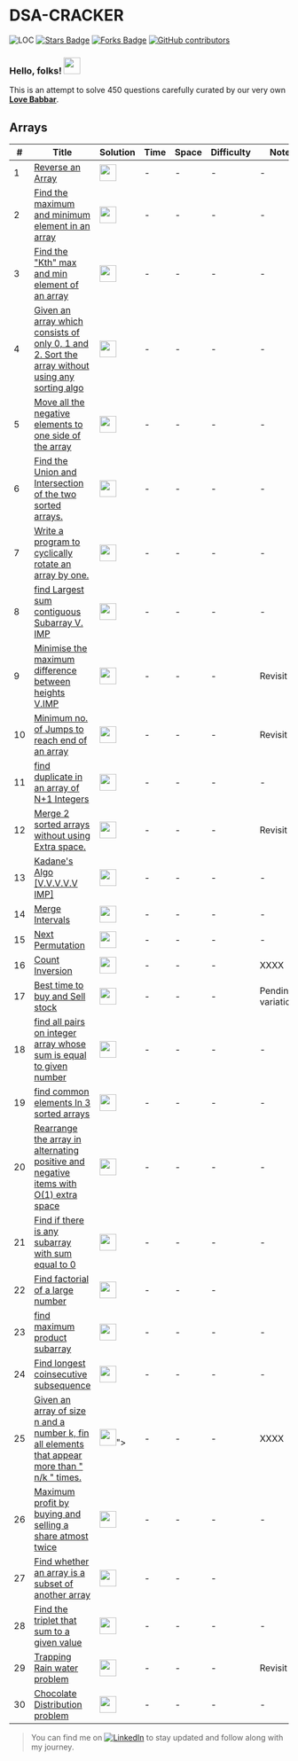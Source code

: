 # DSA-CRACKER
<img src="https://sloc.xyz/github/TarunSingh56/DSA-CRACKER" alt="LOC"/> <a href="https://github.com/TarunSingh56/DSA-CRACKER/stargazers"><img src="https://img.shields.io/github/stars/TarunSingh56/DSA-CRACKER" alt="Stars Badge"/></a>
<a href="https://github.com/TarunSingh56/DSA-CRACKER/network/members"><img src="https://img.shields.io/github/forks/TarunSingh56/DSA-CRACKER" alt="Forks Badge"/></a>
<a href="https://github.com/TarunSingh56/DSA-CRACKER/graphs/contributors"><img alt="GitHub contributors" src="https://img.shields.io/github/contributors/TarunSingh56/DSA-CRACKER?color=2b9348"></a>

### Hello, folks! <img src="https://raw.githubusercontent.com/MartinHeinz/MartinHeinz/master/wave.gif" width="30px">
This is an attempt to solve 450 questions carefully curated by our very own **[Love Babbar](https://www.youtube.com/watch?v=4iFALQ1ACdA)**.



## Arrays

| #    | Title                                                                 | Solution                                                                   | Time   | Space  | Difficulty | Note      |
| ---- | --------------------------------------------------------------------- | -------------------------------------------------------------------------- | ------ | ------ | ---------- | --------- |
| 1 | [Reverse an Array](https://www.geeksforgeeks.org/write-a-program-to-reverse-an-array-or-string/)         | <img src="https://bit.ly/359zYC8" width="30px"> | _-_ | _-_ | -       | - |
| 2 | [Find the maximum and minimum element in an array](https://www.geeksforgeeks.org/maximum-and-minimum-in-an-array/)         | <img src="https://bit.ly/359zYC8" width="30px"> | _-_ | _-_ | -       | - |
| 3 | [Find the "Kth" max and min element of an array](https://practice.geeksforgeeks.org/problems/kth-smallest-element/0)         | <img src="https://bit.ly/359zYC8" width="30px"> | _-_ | _-_ | -       | - |
| 4 | [Given an array which consists of only 0, 1 and 2. Sort the array without using any sorting algo](https://practice.geeksforgeeks.org/problems/sort-an-array-of-0s-1s-and-2s/0)         | <img src="https://bit.ly/359zYC8" width="30px"> | _-_ | _-_ | -       | - |
| 5 | [Move all the negative elements to one side of the array ](https://www.geeksforgeeks.org/move-negative-numbers-beginning-positive-end-constant-extra-space//)         | <img src="https://bit.ly/359zYC8" width="30px"> | _-_ | _-_ | -       | - |
| 6 | [Find the Union and Intersection of the two sorted arrays.](https://practice.geeksforgeeks.org/problems/union-of-two-arrays/0)         | <img src="https://bit.ly/359zYC8" width="30px"> | _-_ | _-_ | -       | - |
| 7 | [Write a program to cyclically rotate an array by one.](https://practice.geeksforgeeks.org/problems/cyclically-rotate-an-array-by-one/0)         | <img src="https://bit.ly/359zYC8" width="30px"> | _-_ | _-_ | -       | - |
| 8 | [find Largest sum contiguous Subarray V. IMP](https://practice.geeksforgeeks.org/problems/kadanes-algorithm/0)         | <img src="https://bit.ly/359zYC8" width="30px"> | _-_ | _-_ | -       | - |
| 9 | [Minimise the maximum difference between heights V.IMP](https://practice.geeksforgeeks.org/problems/minimize-the-heights3351/1)         | <img src="https://bit.ly/359zYC8" width="30px"> | _-_ | _-_ | -       | Revisit |
| 10 | [Minimum no. of Jumps to reach end of an array](https://practice.geeksforgeeks.org/problems/minimum-number-of-jumps/0)         | <img src="https://bit.ly/359zYC8" width="30px"> | _-_ | _-_ | -       | Revisit |
| 11 | [find duplicate in an array of N+1 Integers](https://leetcode.com/problems/find-the-duplicate-number/)         | <img src="https://bit.ly/359zYC8" width="30px"> | _-_ | _-_ | -       | - |
| 12 | [Merge 2 sorted arrays without using Extra space.](https://practice.geeksforgeeks.org/problems/merge-two-sorted-arrays5135/1)         | <img src="https://bit.ly/359zYC8" width="30px"> | _-_ | _-_ | -       | Revisit |
| 13 | [Kadane's Algo [V.V.V.V.V IMP]](https://practice.geeksforgeeks.org/problems/kadanes-algorithm/0)         | <img src="https://bit.ly/359zYC8" width="30px"> | _-_ | _-_ | -       | - |
| 14 | [Merge Intervals](https://leetcode.com/problems/merge-intervals/)         | <img src="https://bit.ly/359zYC8" width="30px"> | _-_ | _-_ | -       | - |
| 15 | [Next Permutation ](https://leetcode.com/problems/next-permutation/)         | <img src="https://bit.ly/359zYC8" width="30px"> | _-_ | _-_ | -       | - |
| 16 | [Count Inversion](https://practice.geeksforgeeks.org/problems/inversion-of-array/0)         | <img src="https://www.pinclipart.com/picdir/middle/61-615350_red-cross-mark-clipart-mistake-red-x-mark.png" width="30px"> | _-_ | _-_ | -       | XXXX |
| 17 | [Best time to buy and Sell stock](https://leetcode.com/problems/best-time-to-buy-and-sell-stock/)         | <img src="https://bit.ly/359zYC8" width="30px"> | _-_ | _-_ | -       | Pending variations |
| 18 | [find all pairs on integer array whose sum is equal to given number](https://practice.geeksforgeeks.org/problems/count-pairs-with-given-sum5022/1)         | <img src="https://bit.ly/359zYC8" width="30px"> | _-_ | _-_ | -       | - |
| 19 | [find common elements In 3 sorted arrays](https://practice.geeksforgeeks.org/problems/common-elements1132/1)         | <img src="https://bit.ly/359zYC8" width="30px"> | _-_ | _-_ | -       | - |
| 20 | [Rearrange the array in alternating positive and negative items with O(1) extra space](https://www.geeksforgeeks.org/rearrange-array-alternating-positive-negative-items-o1-extra-space/)         | <img src="https://bit.ly/359zYC8" width="30px"> | _-_ | _-_ | -       | - |
| 21 | [Find if there is any subarray with sum equal to 0](https://practice.geeksforgeeks.org/problems/subarray-with-0-sum/0)         | <img src="https://bit.ly/359zYC8" width="30px"> | _-_ | _-_ | -       | - |
| 22 | [Find factorial of a large number](https://practice.geeksforgeeks.org/problems/factorials-of-large-numbers/0)         | <img src="https://bit.ly/359zYC8" width="30px"> | _-_ | _-_ | -       |  |
| 23 | [find maximum product subarray ](https://practice.geeksforgeeks.org/problems/maximum-product-subarray3604/1)         | <img src="https://bit.ly/359zYC8" width="30px"> | _-_ | _-_ | -       | - |
| 24 | [Find longest coinsecutive subsequence](https://practice.geeksforgeeks.org/problems/longest-consecutive-subsequence/0)         | <img src="https://bit.ly/359zYC8" width="30px"> | _-_ | _-_ | -       | - |
| 25 | [Given an array of size n and a number k, fin all elements that appear more than " n/k " times.](https://www.geeksforgeeks.org/given-an-array-of-of-size-n-finds-all-the-elements-that-appear-more-than-nk-times/)         | <img src="https://www.pinclipart.com/picdir/middle/61-615350_red-cross-mark-clipart-mistake-red-x-mark.png" width="30px">"> | _-_ | _-_ | -       | XXXX |
| 26 | [Maximum profit by buying and selling a share atmost twice](https://www.geeksforgeeks.org/maximum-profit-by-buying-and-selling-a-share-at-most-twice/)         | <img src="https://bit.ly/359zYC8" width="30px"> | _-_ | _-_ | -       | - |
| 27 | [Find whether an array is a subset of another array](https://practice.geeksforgeeks.org/problems/array-subset-of-another-array/0)         | <img src="https://bit.ly/359zYC8" width="30px"> | _-_ | _-_ | -       | 
| 28 | [Find the triplet that sum to a given value](https://practice.geeksforgeeks.org/problems/triplet-sum-in-array/0)         | <img src="https://bit.ly/359zYC8" width="30px"> | _-_ | _-_ | -       | - |
| 29 | [Trapping Rain water problem](https://practice.geeksforgeeks.org/problems/trapping-rain-water/0)         | <img src="https://bit.ly/359zYC8" width="30px"> | _-_ | _-_ | -       | Revisit |
| 30 | [Chocolate Distribution problem](https://practice.geeksforgeeks.org/problems/chocolate-distribution-problem/0)         | <img src="https://bit.ly/359zYC8" width="30px"> | _-_ | _-_ | -       | - |



<!-- Actual text -->

> You can find me on [![LinkedIn][2.2]][2] to stay updated and follow along with my journey.

<!-- Icons -->

[2.2]: https://raw.githubusercontent.com/MartinHeinz/MartinHeinz/master/linkedin-3-16.png

<!-- Links to your social media accounts -->

[2]: https://www.linkedin.com/in/tarun-singh-981547191/
